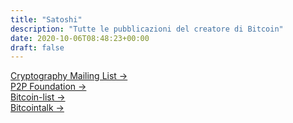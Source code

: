 ```yaml
---
title: "Satoshi"
description: "Tutte le pubblicazioni del creatore di Bitcoin"
date: 2020-10-06T08:48:23+00:00
draft: false
---
```


<div class="card-list">
    <div class="card my-3">
        <div class="card-body">
            <a class="stretched-link" href="/satoshi/cryptography-mailing-list">Cryptography Mailing List &rarr;</a>
        </div>
    </div>
    <div class="card my-3">
        <div class="card-body">
            <a class="stretched-link" href="/satoshi/p2p-foundation">P2P Foundation &rarr;</a>
        </div>
    </div>
    <div class="card my-3">
        <div class="card-body">
            <a class="stretched-link" href="/satoshi/bitcoin-list">Bitcoin-list &rarr;</a>
        </div>
    </div>
    <div class="card my-3">
        <div class="card-body">
            <a class="stretched-link" href="/satoshi/bitcointalk">Bitcointalk &rarr;</a>
        </div>
    </div>
</div>